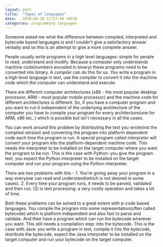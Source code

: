 ```yaml
---
layout: post
title:  "Types of languages"
date:   2018-04-28 11:57:48 +0530
categories: programming languages
---
```


Someone asked me what the difference between compiled, interpreted and bytecode based languages is and I couldn't give a satisfactory answer verbally and so this is an attempt to give a more complete answer.

People usually write programs in a high level languages: simple for people to read, understand and modify. Because a computer only understands machine code(numbers encoded in binary) these programs need to be converted into binary. A _compiler_ can do this for us. You write a program in a high level language in text, use the compiler to convert it into the machine code which the computer can understand and execute.

There are different computer architectures (x86 - the most popular desktop processor, ARM - most popular mobile processor) and the machine code for different architectures is different. So, if you have a computer program and you want to run it independent of the underlying architecture of the computer you have to compile your program for every architecture(one for ARM, x86 etc..) which is possible but isn't necessary in all the cases.

You can work around this problem by distributing the text you wrote(not the compiled version) and converting the program into platform dependent code each time the program is run. A special program called _interpreter_ will convert your program into the platform-dependent machine code. This needs the interpreter to be installed on the target computer where you want the program to be run. This is the case with Python: you give the program text, you expect the Python interpreter to be installed on the target computer and run your program using the Python interpreter.

There are two problems with this - 1. You're giving away your program in a way everyone can read and understand(which is not desired in some cases). 2. Every time your program runs, it needs to be parsed, validated and then run. (2) is text processing: a very costly operation and takes a lot of time.

Both these problems can be solved to a great extent with p-code based languages. You compile the program into some representation(often called bytecode) which is platform independent and also fast to parse and validate. And then have a program which can run the bytecode wherever you want. This still needs a compilation step: into the bytecode. This is the case with Java: you write a program in text, compile it into the bytecode, distribute the bytecode, expect the Java interpreter to be installed on the target computer and run your bytecode on the target computer.
